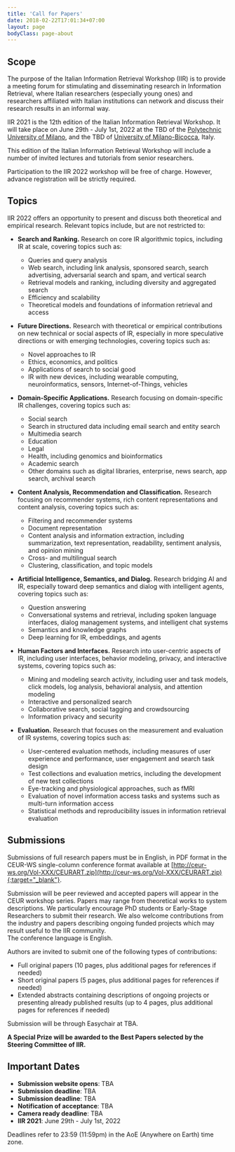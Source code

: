```yaml
---
title: 'Call for Papers'
date: 2018-02-22T17:01:34+07:00
layout: page
bodyClass: page-about
---
```



## Scope
The purpose of the Italian Information Retrieval Workshop (IIR) is to provide a meeting forum for stimulating and disseminating research in Information Retrieval, where Italian researchers (especially young ones) and researchers affiliated with Italian institutions can network and discuss their research results in an informal way.

IIR 2021 is the 12th edition of the Italian Information Retrieval Workshop. It will take place on June 29th - July 1st, 2022 at the TBD of the [Polytechnic University of Milano](https://www.polimi.it/en/), and the TBD of [University of Milano-Bicocca](https://en.unimib.it/), Italy.

This edition of the Italian Information Retrieval Workshop will include a number of invited lectures and tutorials from senior researchers.

Participation to the IIR 2022 workshop will be free of charge. However, advance registration will be strictly required.

## Topics

IIR 2022 offers an opportunity to present and discuss both theoretical and empirical research. Relevant topics include, but are not restricted to:

- **Search and Ranking.** Research on core IR algorithmic topics, including IR at scale, covering topics such as:  
  - Queries and query analysis  
  - Web search, including link analysis, sponsored search, search advertising, adversarial search and spam, and vertical search  
  - Retrieval models and ranking, including diversity and aggregated search  
  - Efficiency and scalability  
  - Theoretical models and foundations of information retrieval and access

- **Future Directions.** Research with theoretical or empirical contributions on new technical or social aspects of IR, especially in more speculative directions or with emerging technologies, covering topics such as:
  - Novel approaches to IR
  - Ethics, economics, and politics
  - Applications of search to social good
  - IR with new devices, including wearable computing, neuroinformatics, sensors, Internet-of-Things, vehicles

- **Domain-Specific Applications.** Research focusing on domain-specific IR challenges, covering topics such as:  
  - Social search
  - Search in structured data including email search and entity search
  - Multimedia search
  - Education
  - Legal
  - Health, including genomics and bioinformatics
  - Academic search
  - Other domains such as digital libraries, enterprise, news search, app search, archival search

- **Content Analysis, Recommendation and Classification.** Research focusing on recommender systems, rich content representations and content analysis, covering topics such as:
  - Filtering and recommender systems
  - Document representation
  - Content analysis and information extraction, including summarization, text representation, readability, sentiment analysis, and opinion mining
  - Cross- and multilingual search
  - Clustering, classification, and topic models

- **Artificial Intelligence, Semantics, and Dialog.** Research bridging AI and IR, especially toward deep semantics and dialog with intelligent agents, covering topics such as:
  - Question answering
  - Conversational systems and retrieval, including spoken language interfaces, dialog management systems, and intelligent chat systems
  - Semantics and knowledge graphs
  - Deep learning for IR, embeddings, and agents

- **Human Factors and Interfaces.** Research into user-centric aspects of IR, including user interfaces, behavior modeling, privacy, and interactive systems, covering topics such as:
  - Mining and modeling search activity, including user and task models, click models, log analysis, behavioral analysis, and attention modeling
  - Interactive and personalized search
  - Collaborative search, social tagging and crowdsourcing
  - Information privacy and security

- **Evaluation.** Research that focuses on the measurement and evaluation of IR systems, covering topics such as:
  - User-centered evaluation methods, including measures of user experience and performance, user engagement and search task design
  - Test collections and evaluation metrics, including the development of new test collections
  - Eye-tracking and physiological approaches, such as fMRI
  - Evaluation of novel information access tasks and systems such as multi-turn information access
  - Statistical methods and reproducibility issues in information retrieval evaluation


## Submissions
Submissions of full research papers must be in English, in PDF format in the CEUR-WS single-column conference format available at [http://ceur-ws.org/Vol-XXX/CEURART.zip](http://ceur-ws.org/Vol-XXX/CEURART.zip){:target="_blank"}.

Submission will be peer reviewed and accepted papers will appear in the CEUR workshop series. Papers may range from theoretical works to system descriptions.
We particularly encourage PhD students or Early-Stage Researchers to submit their research. We also welcome contributions from the industry and papers describing ongoing funded projects which may result useful to the IIR community.   
The conference language is English.

Authors are invited to submit one of the following types of contributions:
* Full original papers (10 pages, plus additional pages for references if needed)
* Short original papers (5 pages, plus additional pages for references if needed)
* Extended abstracts containing descriptions of ongoing projects or presenting already published results (up to 4 pages, plus additional pages for references if needed)

Submission will be through Easychair at TBA.

**A Special Prize will be awarded to the Best Papers selected by the Steering Committee of IIR.**

## Important Dates
* **Submission website opens**: TBA
* **Submission deadline**: TBA
* **Submission deadline**: TBA
* **Notification of acceptance**: TBA
* **Camera ready deadline**: TBA
* **IIR 2021**: June 29th - July 1st, 2022

Deadlines refer to 23:59 (11:59pm) in the AoE (Anywhere on Earth) time zone.
